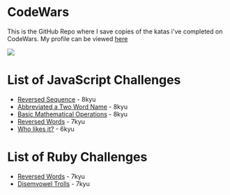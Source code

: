 # CodeWars
This is the GitHub Repo where I save copies of the katas i've completed on CodeWars. My profile can be viewed [here](https://www.codewars.com/users/Epic91)

<img src="https://www.codewars.com/users/Epic91/badges/large">

# List of JavaScript Challenges

* [Reversed Sequence](https://www.codewars.com/users/Epic91) - 8kyu
* [Abbreviated a Two Word Name](https://www.codewars.com/kata/57eadb7ecd143f4c9c0000a3) - 8kyu
* [Basic Mathematical Operations](https://www.codewars.com/kata/57356c55867b9b7a60000bd7) - 8kyu
* [Reversed Words](https://www.codewars.com/kata/5259b20d6021e9e14c0010d4) - 7kyu
* [Who likes it?](https://www.codewars.com/kata/5266876b8f4bf2da9b000362) - 6kyu


# List of Ruby Challenges
* [Reversed Words](https://www.codewars.com/kata/5259b20d6021e9e14c0010d4) - 7kyu
* [Disemvowel Trolls](https://www.codewars.com/kata/52fba66badcd10859f00097e) - 7kyu
